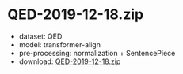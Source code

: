 # QED-2019-12-18.zip

* dataset: QED
* model: transformer-align
* pre-processing: normalization + SentencePiece
* download: [QED-2019-12-18.zip](https://object.pouta.csc.fi/OPUS-MT-models/ase-en/QED-2019-12-18.zip)
